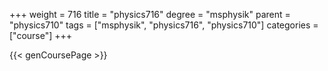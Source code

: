 +++
weight = 716
title = "physics716"
degree = "msphysik"
parent = "physics710"
tags = ["msphysik", "physics716", "physics710"]
categories = ["course"]
+++

{{< genCoursePage >}}
